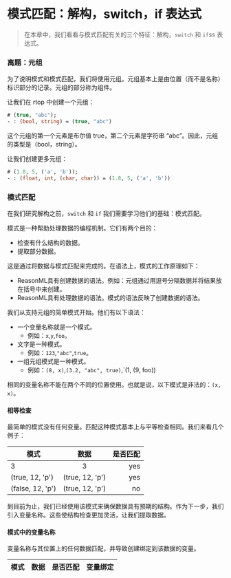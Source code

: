 # 模式匹配：解构，switch，if 表达式

> 在本章中，我们看看与模式匹配有关的三个特征：解构，`switch` 和 `if`ss 表达式。

### 离题：元组

为了说明模式和模式匹配，我们将使用元组。元组基本上是由位置（而不是名称）标识部分的记录。元组的部分称为组件。

让我们在 rtop 中创建一个元组：

```ocaml
# (true, "abc");
- : (bool, string) = (true, "abc")
```

这个元组的第一个元素是布尔值 true，第二个元素是字符串 “abc”。因此，元组的类型是（bool，string）。

让我们创建更多元组：

```ocaml
# (1.8, 5, ('a', 'b'));
- : (float, int, (char, char)) = (1.8, 5, ('a', 'b'))
```

### 模式匹配

在我们研究解构之前，`switch` 和 `if` 我们需要学习他们的基础：模式匹配。

模式是一种帮助处理数据的编程机制。它们有两个目的：

- 检查有什么结构的数据。
- 提取部分数据。

这是通过将数据与模式匹配来完成的。在语法上，模式的工作原理如下：

- ReasonML具有创建数据的语法。例如：元组通过用逗号分隔数据并将结果放在括号中来创建。
- ReasonML具有处理数据的语法。模式的语法反映了创建数据的语法。

我们从支持元组的简单模式开始。他们有以下语法：

- 一个变量名称就是一个模式。
    - 例如：`x`,`y`,`foo`。
- 文字是一种模式。
    - 例如：`123`,`"abc"`,`true`。
- 一组元组模式是一种模式。
    - 例如：`(8, x)`,`(3.2, "abc", true)`,`(1, (9, foo))

相同的变量名称不能在两个不同的位置使用。也就是说，以下模式是非法的：`(x, x)`。

#### 相等检查

最简单的模式没有任何变量。匹配这种模式基本上与平等检查相同。我们来看几个例子：

| 模式          | 数据          | 是否匹配  |
| ------------- |:-------------:| ---------:|
| 3             | 3             | yes       |
| (true, 12, 'p') | (true, 12, 'p')             | yes        |
| (false, 12, 'p') | (true, 12, 'p')      |   no    |

到目前为止，我们已经使用该模式来确保数据具有预期的结构。作为下一步，我们引入变量名称。这些使结构检查更加灵活，让我们提取数据。

#### 模式中的变量名称

变量名称与其位置上的任何数据匹配，并导致创建绑定到该数据的变量。

| 模式          | 数据          | 是否匹配  | 变量绑定           |
| ------------- |:-------------:| ---------:| ---------:|